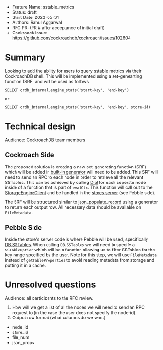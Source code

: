 - Feature Name: sstable_metrics
- Status: draft 
- Start Date: 2023-05-31
- Authors: Rahul Aggarwal
- RFC PR: (PR # after acceptance of initial draft)
- Cockroach Issue: https://github.com/cockroachdb/cockroach/issues/102604

# Summary

Looking to add the ability for users to query sstable metrics via their CockroachDB shell. This will be implemented using a set-genearting function (SRF) and will be used as follows

```
SELECT crdb_internal.engine_stats('start-key', 'end-key')

or 

SELECT crdb_internal.engine_stats('start-key', 'end-key', store-id)
```

# Technical design

Audience: CockroachDB team members


## Cockroach Side

The proposed solution is creating a new set-generating function (SRF) which will be added in [built-in generator](https://github.com/cockroachdb/cockroach/blob/3526c9ca65a94bd751b23a65b3c96a1513c961bc/pkg/sql/sem/builtins/generator_builtins.go#L107) will need to be added. This SRF will need to send an RPC to each node in order to retrieve all the relevant SSTables. This can be achieved by calling [Dial](https://github.com/cockroachdb/cockroach/blob/7d8e56533549abedd7ceceeafc469ca4e224e4ed/pkg/rpc/nodedialer/nodedialer.go#L101) for each seperate node inside of a function that is part of `evalCtx`. This function will call out to the [StorageEngineClient](https://github.com/cockroachdb/cockroach/blob/213da1f9fb591d90dcea6590b31da8c55b0756f9/pkg/kv/kvserver/storage_engine_client.go#LL23) and be handled in the [stores server](https://github.com/cockroachdb/cockroach/blob/5b6302b2ed2a83f49b55329ce3cac5f6135d0aea/pkg/kv/kvserver/stores_server.go#L24) (see Pebble side). 

The SRF will be structured similar to [json_populate_record](https://github.com/cockroachdb/cockroach/blob/f97d24aa661d8e1561f27a740325ebdabd62c926/pkg/sql/sem/builtins/generator_builtins.go#L383-L385) using a generator to return each output row. All necessary data should be available on `FileMetadata`.

## Pebble Side

Inside the store's server code is where Pebble will be used, specifically [DB.SSTables](https://github.com/cockroachdb/pebble/blob/25a8e9bb8d9586e5090979f24dec11712e9f4b3c/db.go#L1912). When calling `DB.SSTables` we will need to specify a `SSTableOption` which will be a function allowing us to filter SSTables for the key range specified by the user. Note for this step, we will use `FileMetadata` instead of `getTableProperties` to avoid reading metadata from storage and putting it in a cache. 

# Unresolved questions

Audience: all participants to the RFC review.

1. How will we get a list of all the nodes we will need to send an RPC request to (in the case the user does not specify the node-id).
2. Output row format (what columns do we want)
- node_id 
- store_id 
- file_num
- json_props
